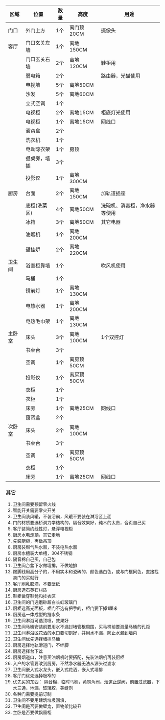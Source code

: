 | 区域   | 位置         | 数量 | 高度       | 用途                         |
| ------ | ------------ | ---- | ---------- | ---------------------------- |
| 门口   | 外门上方     | 1个  | 离门顶20CM | 摄像头                       |
| 客厅   | 门口玄关左墙     | 1个  | 离地150CM  |                              |
|        | 门口玄关右墙     | 2个  | 离地120CM  | 鞋柜用                       |
|        | 弱电箱       | 2个  |            | 路由器，光猫使用             |
|        | 电视墙       | 5个  | 离地50CM   |                              |
|        | 沙发         | 5个  | 离地60CM   |                              |
|        | 立式空调     | 1个  |            |                              |
|        | 电视柜       | 2个  | 离地15CM   | 柜底灯光使用                 |
|        | 电视柜       | 1个  | 离地15CM   | 网线口                       |
|        | 窗帘盒       | 2个  |            |                              |
|        | 洗衣机       | 1个  |            |                              |
|        | 电动晾衣架   | 1个  | 房顶       |                              |
|        | 餐桌旁，墙插       | 3个  |            |                              |
|        | 投影仪       | 1个  | 离地300CM  |                              |
| 厨房   | 台面         | 2个  | 离地150CM  | 加轨道插座                   |
|        | 底柜(洗菜区) | 4个  | 离地50CM   | 洗碗机、消毒柜，净水器等使用 |
|        | 冰箱         | 3个  | 离地50CM   | 其它电器                     |
|        | 油烟机       | 1个  | 离地200CM  |                              |
|        | 壁挂炉       | 2个  | 离地220CM  |                              |
| 卫生间 | 浴室柜靠墙   | 1个  |            | 吹风机使用                   |
|        | 马桶         | 1个  |            |                              |
|        | 镜前灯         | 1个  |离地130CM              |                              |
|        | 电热水器     | 1个  | 离地200CM  |                              |
|        | 电热毛巾架     | 1个  | 离地130CM  |                              |
| 主卧室 | 床头         | 3个  | 离地100CM  | 1个双控灯                              |
|        | 书桌台       | 3个  |            |                              |
|        | 空调         | 1个  | 离房顶50CM |                              |
|        | 投影仪       | 1个  | 离房顶50CM |                              |
|        | 衣柜         | 1个  |            |                              |
|        | 衣柜         | 1个  |            |                              |
|        | 床旁         | 1个  | 离地25CM   | 网线口                       |
|        | 窗帘盒       | 2个  |            |                              |
| 次卧室 | 床头         | 2个  | 离地100CM  |                              |
|        | 书桌台       | 3个  |            |                              |
|        | 空调         | 1个  | 离房顶50CM |                              |
|        | 衣柜         | 1个  |            |                              |
|        | 床旁         | 1个  | 离地25CM   | 网线口                       |

### 其它
1. 卫生间需要预留零火线
2. 智能开关需要零火开关
3. 卫生间装风暖，不装浴霸，风暖不要装在淋浴区上面
4. 门的材质要选桥洞力学结构的，隔音效果好，纯木的太贵，合页自己买
5. 客厅装简约线性灯，悬浮电视柜
6. 厨房水电走顶，其它走地
7.  先装厨柜，再做吊顶
8. 厨房装燃气热水器，不装电热水器
9. 厨房水槽装大单槽，304不锈钢
10. 隔音棉自己买，自己包
11. 卫生间台盆下水做墙排，不做地排
12. 踢脚线用高分子的，不用实木和瓷砖的，颜色选白色，或与门框同色，直接找卖门的买就行
13. 客厅刷乳胶漆，不要壁纸
14. 厨房选石英石材质
15. 鞋柜做穿鞋凳和挂衣区
16. 卫生间的门选磨砂超白长虹玻璃门
17. 厨柜选高光面板，柜门不选有把手的，柜门要下掉1厘米
18. 厨房选一体成型的挡水条
19. 卫生间淋浴可选顶喷，效果好
20. 卫生间马桶安装前要用水不漏封堵管根周围，买马桶前要测量马桶的孔距
21. 卫生间淋浴区花洒的水口要切割好，并用水不漏，防止水漏到墙内
22. 卫生间优先选择墙排马桶
23. 厨房选择地轨滑道门，不绊脚
24. 厨房选择台下盆
25. 厨房烟道口，注意买油烟机时要搭配，先装油烟机再装厨柜
26. 入户的水管要改到厨房，不然净水器无法从源头过滤水
27. 卫生间嵌入式水龙头，嵌入式花洒，嵌入式墙排
28. 客厅门优先选择极窄的
29. 优先买的东西： 隔音棉，临时马桶，黄铜角阀，烟道止逆阀，前置过滤器，下水三通，地漏，玻璃胶，美缝剂
30. 各种门需要提前订制
31. 卫生间不要用建筑垃圾回填， 
32. 卫生间是否要做壁龛，置物架比较丑
33. 主卧是否要做飘窗柜
